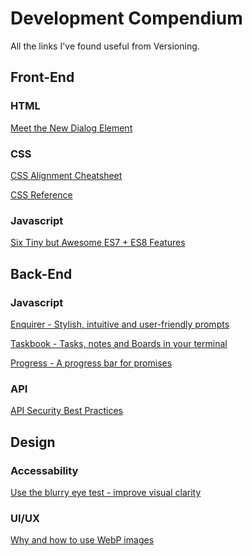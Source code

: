 # Development Compendium
All the links I've found useful from Versioning.

## Front-End

### HTML

[Meet the New Dialog Element][1]

### CSS

[CSS Alignment Cheatsheet][2]

[CSS Reference][3]

### Javascript

[Six Tiny but Awesome ES7 + ES8 Features][4]

## Back-End

### Javascript

[Enquirer - Stylish, intuitive and user-friendly prompts][5]

[Taskbook - Tasks, notes and Boards in your terminal][6]

[Progress - A progress bar for promises][9]

### API

[API Security Best Practices][7]

## Design

### Accessability

[Use the blurry eye test - improve visual clarity][8]

### UI/UX

[Why and how to use WebP images][10]



[1]: https://keithjgrant.com/posts/2018/01/meet-the-new-dialog-element/ "Meet the New Dialog Element"
[2]: http://patrickbrosset.com/lab/2018-01-10-css-alignment-cheatsheet/ "CSS Alignment Cheatsheet"
[3]: https://cssreference.io/ "CSS Reference"
[4]: https://davidwalsh.name/es7-es8-features "Six Tiny but Awesome ES7 + ES8 Features"
[5]: https://github.com/enquirer/enquirer "Stylish user-friendly prompts"
[6]: https://github.com/klaussinani/taskbook "taskbook - tasks and notes in command line"
[7]: https://github.com/GitGuardian/APISecurityBestPractices/blob/master/Leak%20Mitigation%20Checklist.md "Api security best practice"
[8]: https://github.com/GitGuardian/APISecurityBestPractices/blob/master/Leak%20Mitigation%20Checklist.md "Use the blurry eye test in design"
[9]: https://www.npmjs.com/package/progress-estimator "Progress - estimator for promises"
[10]: https://bitsofco.de/why-and-how-to-use-webp-images-today/?utm_source=SitePoint&utm_medium=email&utm_campaign=Versioning "Why and how to use WebP images"